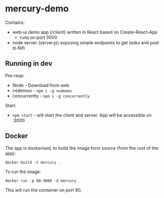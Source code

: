 # mercury-demo

Contains:

- web-ui demo app (/client) written in React based on Create-React-App
  - runs on port 3000
- node server (server.js) exposing simple endpoints to get tasks and post to Nifi

## Running in dev

Pre-reqs:
- Node - Download from web
- nodemon - `npm i -g nodemon`
- concurrently - `npm i -g concurrently`

Start:
- `npm start` - will start the client and server. App will be accessible on :3000

## Docker

The app is dockerised, to build the image form source (from the root of the app):

`docker build -t mercury .`

To run the image:

`docker run -p 80:3000 -d mercury`

This will run the container on port 80.